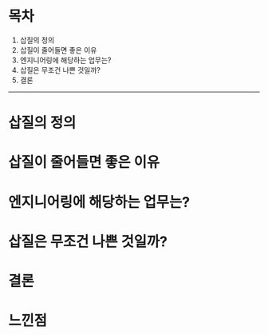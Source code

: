 # 목차
1. 삽질의 정의
2. 삽질이 줄어들면 좋은 이유
3. 엔지니어링에 해당하는 업무는?
4. 삽질은 무조건 나쁜 것일까?
5. 결론
---

# 삽질의 정의

# 삽질이 줄어들면 좋은 이유

# 엔지니어링에 해당하는 업무는?

# 삽질은 무조건 나쁜 것일까?

# 결론

# 느낀점